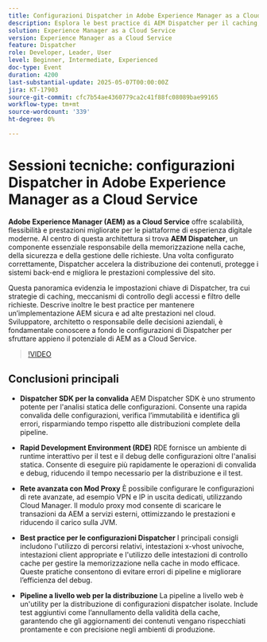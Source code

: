 ```yaml
---
title: Configurazioni Dispatcher in Adobe Experience Manager as a Cloud Service
description: Esplora le best practice di AEM Dispatcher per il caching, la sicurezza e le prestazioni per massimizzare la scalabilità e l’efficienza di AEM as a Cloud Service.
solution: Experience Manager as a Cloud Service
version: Experience Manager as a Cloud Service
feature: Dispatcher
role: Developer, Leader, User
level: Beginner, Intermediate, Experienced
doc-type: Event
duration: 4200
last-substantial-update: 2025-05-07T00:00:00Z
jira: KT-17903
source-git-commit: cfc7b54ae4360779ca2c41f88fc08089bae99165
workflow-type: tm+mt
source-wordcount: '339'
ht-degree: 0%

---
```



# Sessioni tecniche: configurazioni Dispatcher in Adobe Experience Manager as a Cloud Service

**Adobe Experience Manager (AEM) as a Cloud Service** offre scalabilità, flessibilità e prestazioni migliorate per le piattaforme di esperienza digitale moderne. Al centro di questa architettura si trova **AEM Dispatcher**, un componente essenziale responsabile della memorizzazione nella cache, della sicurezza e della gestione delle richieste. Una volta configurato correttamente, Dispatcher accelera la distribuzione dei contenuti, protegge i sistemi back-end e migliora le prestazioni complessive del sito.

Questa panoramica evidenzia le impostazioni chiave di Dispatcher, tra cui strategie di caching, meccanismi di controllo degli accessi e filtro delle richieste. Descrive inoltre le best practice per mantenere un’implementazione AEM sicura e ad alte prestazioni nel cloud. Sviluppatore, architetto o responsabile delle decisioni aziendali, è fondamentale conoscere a fondo le configurazioni di Dispatcher per sfruttare appieno il potenziale di AEM as a Cloud Service.

>[!VIDEO](https://video.tv.adobe.com/v/3457891/?learn=on&enablevpops)

## Conclusioni principali

* **Dispatcher SDK per la convalida** AEM Dispatcher SDK è uno strumento potente per l&#39;analisi statica delle configurazioni. Consente una rapida convalida delle configurazioni, verifica l’immutabilità e identifica gli errori, risparmiando tempo rispetto alle distribuzioni complete della pipeline.

* **Rapid Development Environment (RDE)** RDE fornisce un ambiente di runtime interattivo per il test e il debug delle configurazioni oltre l&#39;analisi statica. Consente di eseguire più rapidamente le operazioni di convalida e debug, riducendo il tempo necessario per la distribuzione e il test.

* **Rete avanzata con Mod Proxy** È possibile configurare le configurazioni di rete avanzate, ad esempio VPN e IP in uscita dedicati, utilizzando Cloud Manager. Il modulo proxy mod consente di scaricare le transazioni da AEM a servizi esterni, ottimizzando le prestazioni e riducendo il carico sulla JVM.

* **Best practice per le configurazioni Dispatcher** I principali consigli includono l&#39;utilizzo di percorsi relativi, intestazioni x-vhost univoche, intestazioni client appropriate e l&#39;utilizzo delle intestazioni di controllo cache per gestire la memorizzazione nella cache in modo efficace. Queste pratiche consentono di evitare errori di pipeline e migliorare l’efficienza del debug.

* **Pipeline a livello web per la distribuzione** La pipeline a livello web è un&#39;utility per la distribuzione di configurazioni dispatcher isolate. Include test aggiuntivi come l’annullamento della validità della cache, garantendo che gli aggiornamenti dei contenuti vengano rispecchiati prontamente e con precisione negli ambienti di produzione.